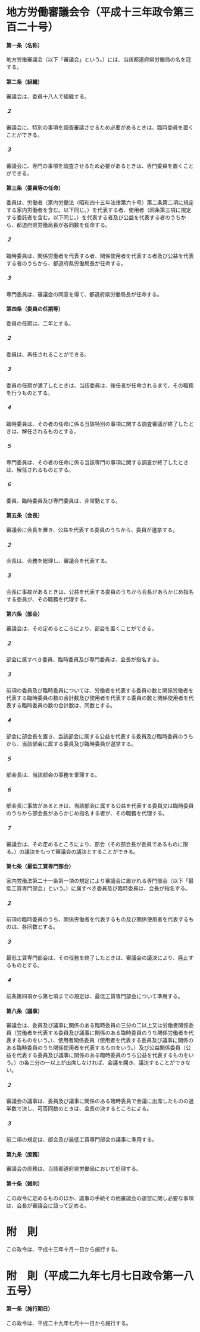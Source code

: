 # 地方労働審議会令（平成十三年政令第三百二十号）
#### 第一条（名称）
地方労働審議会（以下「審議会」という。）には、当該都道府県労働局の名を冠する。
#### 第二条（組織）
審議会は、委員十八人で組織する。
##### ２
審議会に、特別の事項を調査審議させるため必要があるときは、臨時委員を置くことができる。
##### ３
審議会に、専門の事項を調査させるため必要があるときは、専門委員を置くことができる。
#### 第三条（委員等の任命）
委員は、労働者（家内労働法（昭和四十五年法律第六十号）第二条第二項に規定する家内労働者を含む。以下同じ。）を代表する者、使用者（同条第三項に規定する委託者を含む。以下同じ。）を代表する者及び公益を代表する者のうちから、都道府県労働局長が各同数を任命する。
##### ２
臨時委員は、関係労働者を代表する者、関係使用者を代表する者及び公益を代表する者のうちから、都道府県労働局長が任命する。
##### ３
専門委員は、審議会の同意を得て、都道府県労働局長が任命する。
#### 第四条（委員の任期等）
委員の任期は、二年とする。
##### ２
委員は、再任されることができる。
##### ３
委員の任期が満了したときは、当該委員は、後任者が任命されるまで、その職務を行うものとする。
##### ４
臨時委員は、その者の任命に係る当該特別の事項に関する調査審議が終了したときは、解任されるものとする。
##### ５
専門委員は、その者の任命に係る当該専門の事項に関する調査が終了したときは、解任されるものとする。
##### ６
委員、臨時委員及び専門委員は、非常勤とする。
#### 第五条（会長）
審議会に会長を置き、公益を代表する委員のうちから、委員が選挙する。
##### ２
会長は、会務を総理し、審議会を代表する。
##### ３
会長に事故があるときは、公益を代表する委員のうちから会長があらかじめ指名する委員が、その職務を代理する。
#### 第六条（部会）
審議会は、その定めるところにより、部会を置くことができる。
##### ２
部会に属すべき委員、臨時委員及び専門委員は、会長が指名する。
##### ３
前項の委員及び臨時委員については、労働者を代表する委員の数と関係労働者を代表する臨時委員の数の合計数及び使用者を代表する委員の数と関係使用者を代表する臨時委員の数の合計数は、同数とする。
##### ４
部会に部会長を置き、当該部会に属する公益を代表する委員及び臨時委員のうちから、当該部会に属する委員及び臨時委員が選挙する。
##### ５
部会長は、当該部会の事務を掌理する。
##### ６
部会長に事故があるときは、当該部会に属する公益を代表する委員又は臨時委員のうちから部会長があらかじめ指名する者が、その職務を代理する。
##### ７
審議会は、その定めるところにより、部会（その部会長が委員であるものに限る。）の議決をもって審議会の議決とすることができる。
#### 第七条（最低工賃専門部会）
家内労働法第二十一条第一項の規定により審議会に置かれる専門部会（以下「最低工賃専門部会」という。）に属すべき委員及び臨時委員は、会長が指名する。
##### ２
前項の臨時委員のうち、関係労働者を代表するもの及び関係使用者を代表するものは、各同数とする。
##### ３
最低工賃専門部会は、その任務を終了したときは、審議会の議決により、廃止するものとする。
##### ４
前条第四項から第七項までの規定は、最低工賃専門部会について準用する。
#### 第八条（議事）
審議会は、委員及び議事に関係のある臨時委員の三分の二以上又は労働者関係委員（労働者を代表する委員及び議事に関係のある臨時委員のうち関係労働者を代表するものをいう。）、使用者関係委員（使用者を代表する委員及び議事に関係のある臨時委員のうち関係使用者を代表するものをいう。）及び公益関係委員（公益を代表する委員及び議事に関係のある臨時委員のうち公益を代表するものをいう。）の各三分の一以上が出席しなければ、会議を開き、議決することができない。
##### ２
審議会の議事は、委員及び議事に関係のある臨時委員で会議に出席したものの過半数で決し、可否同数のときは、会長の決するところによる。
##### ３
前二項の規定は、部会及び最低工賃専門部会の議事に準用する。
#### 第九条（庶務）
審議会の庶務は、当該都道府県労働局において処理する。
#### 第十条（雑則）
この政令に定めるもののほか、議事の手続その他審議会の運営に関し必要な事項は、会長が審議会に諮って定める。
# 附　則
この政令は、平成十三年十月一日から施行する。
# 附　則（平成二九年七月七日政令第一八五号）
#### 第一条（施行期日）
この政令は、平成二十九年七月十一日から施行する。
